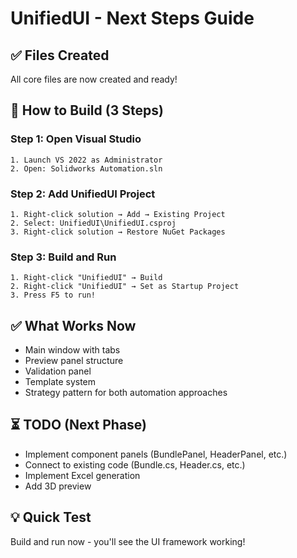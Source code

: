 # UnifiedUI - Next Steps Guide

## ✅ Files Created

All core files are now created and ready!

## 🚀 How to Build (3 Steps)

### Step 1: Open Visual Studio
```
1. Launch VS 2022 as Administrator
2. Open: Solidworks Automation.sln
```

### Step 2: Add UnifiedUI Project
```
1. Right-click solution → Add → Existing Project
2. Select: UnifiedUI\UnifiedUI.csproj
3. Right-click solution → Restore NuGet Packages
```

### Step 3: Build and Run
```
1. Right-click "UnifiedUI" → Build
2. Right-click "UnifiedUI" → Set as Startup Project  
3. Press F5 to run!
```

## ✅ What Works Now
- Main window with tabs
- Preview panel structure
- Validation panel
- Template system
- Strategy pattern for both automation approaches

## ⏳ TODO (Next Phase)
- Implement component panels (BundlePanel, HeaderPanel, etc.)
- Connect to existing code (Bundle.cs, Header.cs, etc.)
- Implement Excel generation
- Add 3D preview

## 💡 Quick Test
Build and run now - you'll see the UI framework working!
